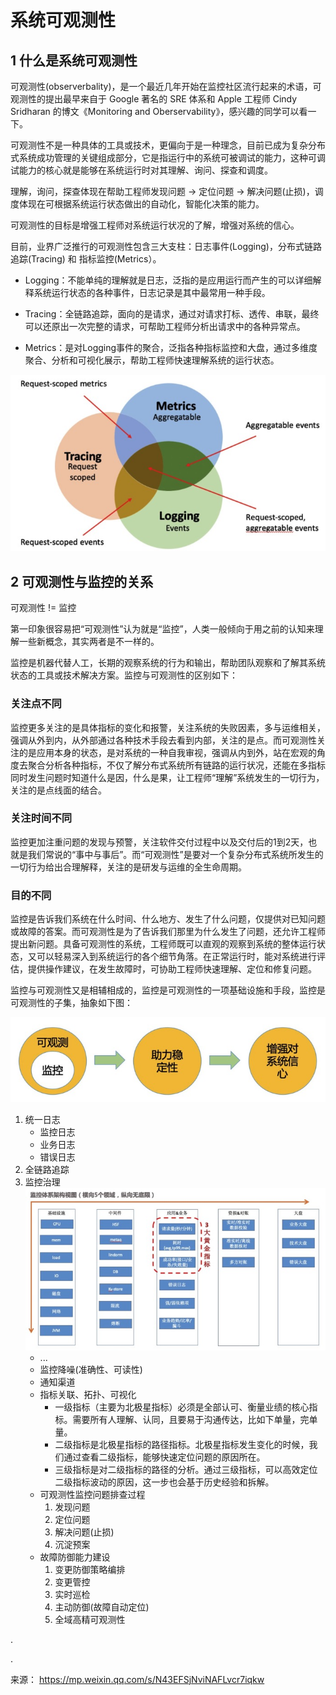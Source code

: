 # 系统可观测性

## 1 什么是系统可观测性

可观测性(observerbality)，是一个最近几年开始在监控社区流行起来的术语，可观测性的提出最早来自于 Google 著名的 SRE 体系和 Apple 工程师 Cindy Sridharan 的博文《Monitoring and Oberservability》，感兴趣的同学可以看一下。

可观测性不是一种具体的工具或技术，更偏向于是一种理念，目前已成为复杂分布式系统成功管理的关键组成部分，它是指运行中的系统可被调试的能力，这种可调试能力的核心就是能够在系统运行时对其理解、询问、探查和调度。

理解，询问，探查体现在帮助工程师发现问题 -> 定位问题 -> 解决问题(止损)，调度体现在可根据系统运行状态做出的自动化，智能化决策的能力。

可观测性的目标是增强工程师对系统运行状况的了解，增强对系统的信心。

目前，业界广泛推行的可观测性包含三大支柱：日志事件(Logging)，分布式链路追踪(Tracing) 和 指标监控(Metrics）。

* Logging：不能单纯的理解就是日志，泛指的是应用运行而产生的可以详细解释系统运行状态的各种事件，日志记录是其中最常用一种手段。

* Tracing：全链路追踪，面向的是请求，通过对请求打标、透传、串联，最终可以还原出一次完整的请求，可帮助工程师分析出请求中的各种异常点。

* Metrics：是对Logging事件的聚合，泛指各种指标监控和大盘，通过多维度聚合、分析和可视化展示，帮助工程师快速理解系统的运行状态。

![可观测性](./picture/可观测性.jpg)

## 2 可观测性与监控的关系

可观测性 != 监控

第一印象很容易把“可观测性”认为就是“监控”，人类一般倾向于用之前的认知来理解一些新概念，其实两者是不一样的。

监控是机器代替人工，长期的观察系统的行为和输出，帮助团队观察和了解其系统状态的工具或技术解决方案。监控与可观测性的区别如下：

### 关注点不同

监控更多关注的是具体指标的变化和报警，关注系统的失败因素，多与运维相关，强调从外到内，从外部通过各种技术手段去看到内部，关注的是点。而可观测性关注的是应用本身的状态，是对系统的一种自我审视，强调从内到外，站在宏观的角度去聚合分析各种指标，不仅了解分布式系统所有链路的运行状况，还能在多指标同时发生问题时知道什么是因，什么是果，让工程师“理解”系统发生的一切行为，关注的是点线面的结合。

### 关注时间不同

监控更加注重问题的发现与预警，关注软件交付过程中以及交付后的1到2天，也就是我们常说的“事中与事后”。而“可观测性”是要对一个复杂分布式系统所发生的一切行为给出合理解释，关注的是研发与运维的全生命周期。

### 目的不同

监控是告诉我们系统在什么时间、什么地方、发生了什么问题，仅提供对已知问题或故障的答案。而可观测性是为了告诉我们那里为什么发生了问题，还允许工程师提出新问题。具备可观测性的系统，工程师既可以直观的观察到系统的整体运行状态，又可以轻易深入到系统运行的各个细节角落。在正常运行时，能对系统进行评估，提供操作建议，在发生故障时，可协助工程师快速理解、定位和修复问题。

监控与可观测性又是相辅相成的，监控是可观测性的一项基础设施和手段，监控是可观测性的子集，抽象如下图：

![可观测性与监控](./picture/可观测性与监控.jpg)

1. 统一日志
    * 监控日志
    * 业务日志
    * 错误日志
2. 全链路追踪
3. 监控治理
![监控归类](./picture/监控归类.jpg)
    * ...
    * 监控降噪(准确性、可读性)
    * 通知渠道
    * 指标关联、拓扑、可视化
        * 一级指标（主要为北极星指标）必须是全部认可、衡量业绩的核心指标。需要所有人理解、认同，且要易于沟通传达，比如下单量，完单量。
        * 二级指标是北极星指标的路径指标。北极星指标发生变化的时候，我们通过查看二级指标，能够快速定位问题的原因所在。
        * 三级指标是对二级指标的路径的分析。通过三级指标，可以高效定位二级指标波动的原因，这一步也会基于历史经验和拆解。
    * 可观测性监控问题排查过程
        1. 发现问题
        2. 定位问题
        3. 解决问题(止损)
        4. 沉淀预案
    * 故障防御能力建设
        1. 变更防御策略编排
        2. 变更管控
        3. 实时巡检
        4. 主动防御(故障自动定位)
        5. 全域高精可观测性


.

.

来源： https://mp.weixin.qq.com/s/N43EFSjNviNAFLvcr7iqkw